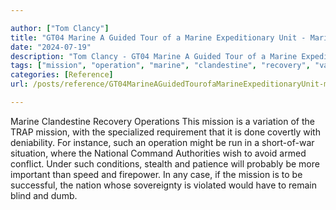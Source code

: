 ```yaml
---

author: ["Tom Clancy"]
title: "GT04 Marine A Guided Tour of a Marine Expeditionary Unit - Marine_split_121.html"
date: "2024-07-19"
description: "Tom Clancy - GT04 Marine A Guided Tour of a Marine Expeditionary Unit"
tags: ["mission", "operation", "marine", "clandestine", "recovery", "variation", "trap", "specialized", "requirement", "done", "covertly", "deniability", "instance", "might", "run", "situation", "national", "command", "authority", "wish", "avoid", "armed", "conflict", "condition", "stealth"]
categories: [Reference]
url: /posts/reference/GT04MarineAGuidedTourofaMarineExpeditionaryUnit-marinesplit121html

---
```



Marine
Clandestine Recovery Operations
This mission is a variation of the TRAP mission, with the specialized requirement that it is done covertly with deniability. For instance, such an operation might be run in a short-of-war situation, where the National Command Authorities wish to avoid armed conflict. Under such conditions, stealth and patience will probably be more important than speed and firepower. In any case, if the mission is to be successful, the nation whose sovereignty is violated would have to remain blind and dumb.
